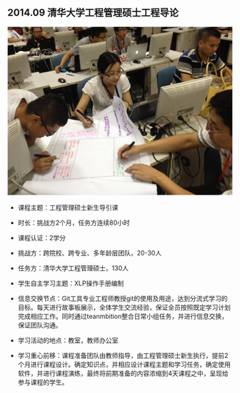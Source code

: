 ## 2014.09 清华大学工程管理硕士工程导论

![0](../assets/4.jpg)

* 课程主题：工程管理硕士新生导引课


* 时长：挑战方2个月，任务方连续80小时


* 课程认证：2学分


* 挑战方：跨院校、跨专业、多年龄层团队，20-30人


* 任务方：清华大学工程管理硕士，130人


* 学生自主学习主题：XLP操作手册编制


* 信息交换节点：Git工具专业工程师教授git的使用及用途，达到分流式学习的目标。每天进行故事板展示，全体学生交流经验，保证全员按照既定学习计划完成相应工作。同时通过teanmbition整合日常小组任务，并进行信息交换，保证团队沟通。



* 学习活动的地点：教室，教师办公室



* 学习重心前移：课程准备团队由教师指导，由工程管理硕士新生执行，提前2个月进行课程设计。确定知识点，并相应设计课程主题和学习任务，确定使用软件，并进行课程演练，最终将前期准备的内容浓缩到4天课程之中，呈现给参与课程的学生。
